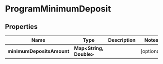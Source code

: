 
# ProgramMinimumDeposit

## Properties
Name | Type | Description | Notes
------------ | ------------- | ------------- | -------------
**minimumDepositsAmount** | **Map&lt;String, Double&gt;** |  |  [optional]



